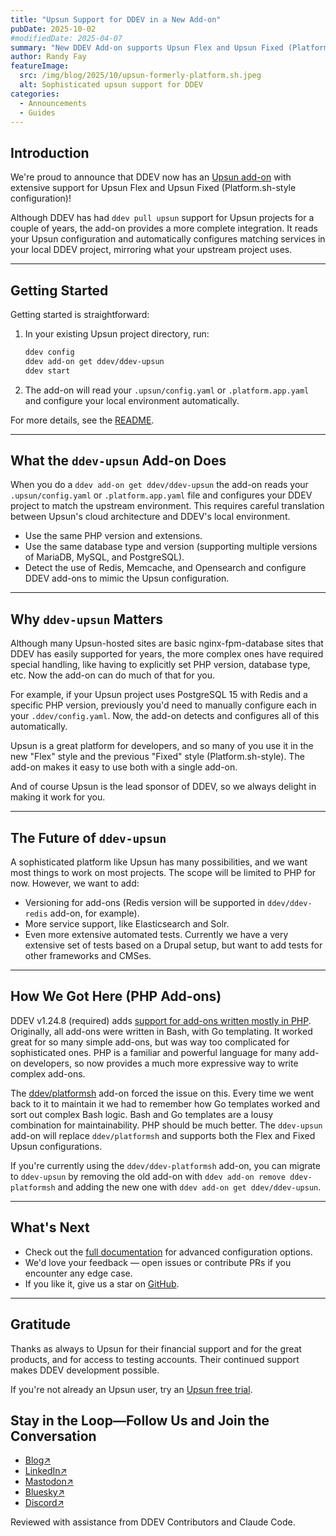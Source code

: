 ```yaml
---
title: "Upsun Support for DDEV in a New Add-on"
pubDate: 2025-10-02
#modifiedDate: 2025-04-07
summary: "New DDEV Add-on supports Upsun Flex and Upsun Fixed (Platform.sh-style configuration)"
author: Randy Fay
featureImage:
  src: /img/blog/2025/10/upsun-formerly-platform.sh.jpeg
  alt: Sophisticated upsun support for DDEV
categories:
  - Announcements
  - Guides
---
```


## Introduction

We're proud to announce that DDEV now has an [Upsun add-on](https://github.com/ddev/ddev-upsun) with extensive support for Upsun Flex and Upsun Fixed (Platform.sh-style configuration)!

Although DDEV has had `ddev pull upsun` support for Upsun projects for a couple of years, the add-on provides a more complete integration. It reads your Upsun configuration and automatically configures matching services in your local DDEV project, mirroring what your upstream project uses.

---

## Getting Started

Getting started is straightforward:

1. In your existing Upsun project directory, run:
   ```bash
   ddev config
   ddev add-on get ddev/ddev-upsun
   ddev start
   ```
2. The add-on will read your `.upsun/config.yaml` or `.platform.app.yaml` and configure your local environment automatically.

For more details, see the [README](https://github.com/ddev/ddev-upsun#readme).

---

## What the `ddev-upsun` Add-on Does

When you do a `ddev add-on get ddev/ddev-upsun` the add-on reads your `.upsun/config.yaml` or `.platform.app.yaml` file and configures your DDEV project to match the upstream environment. This requires careful translation between Upsun's cloud architecture and DDEV's local environment.

- Use the same PHP version and extensions.
- Use the same database type and version (supporting multiple versions of MariaDB, MySQL, and PostgreSQL).
- Detect the use of Redis, Memcache, and Opensearch and configure DDEV add-ons to mimic the Upsun configuration.

---

## Why `ddev-upsun` Matters

Although many Upsun-hosted sites are basic nginx-fpm-database sites that DDEV has easily supported for years, the more complex ones have required special handling, like having to explicitly set PHP version, database type, etc. Now the add-on can do much of that for you.

For example, if your Upsun project uses PostgreSQL 15 with Redis and a specific PHP version, previously you'd need to manually configure each in your `.ddev/config.yaml`. Now, the add-on detects and configures all of this automatically.

Upsun is a great platform for developers, and so many of you use it in the new "Flex" style and the previous "Fixed" style (Platform.sh-style). The add-on makes it easy to use both with a single add-on.

And of course Upsun is the lead sponsor of DDEV, so we always delight in making it work for you.

---

## The Future of `ddev-upsun`

A sophisticated platform like Upsun has many possibilities, and we want most things to work on most projects. The scope will be limited to PHP for now. However, we want to add:

- Versioning for add-ons (Redis version will be supported in `ddev/ddev-redis` add-on, for example).
- More service support, like Elasticsearch and Solr.
- Even more extensive automated tests. Currently we have a very extensive set of tests based on a Drupal setup, but want to add tests for other frameworks and CMSes.

---

## How We Got Here (PHP Add-ons)

DDEV v1.24.8 (required) adds [support for add-ons written mostly in PHP](https://docs.ddev.com/en/stable/users/extend/creating-add-ons/#php-based-actions-new). Originally, all add-ons were written in Bash, with Go templating. It worked great for so many simple add-ons, but was way too complicated for sophisticated ones. PHP is a familiar and powerful language for many add-on developers, so now provides a much more expressive way to write complex add-ons.

The [ddev/platformsh](https://github.com/ddev/platformsh) add-on forced the issue on this. Every time we went back to it to maintain it we had to remember how Go templates worked and sort out complex Bash logic. Bash and Go templates are a lousy combination for maintainability. PHP should be much better. The `ddev-upsun` add-on will replace `ddev/platformsh` and supports both the Flex and Fixed Upsun configurations.

If you're currently using the `ddev/ddev-platformsh` add-on, you can migrate to `ddev-upsun` by removing the old add-on with `ddev add-on remove ddev-platformsh` and adding the new one with `ddev add-on get ddev/ddev-upsun`.

---

## What's Next

- Check out the [full documentation](https://github.com/ddev/ddev-upsun#readme) for advanced configuration options.
- We'd love your feedback — open issues or contribute PRs if you encounter any edge case.
- If you like it, give us a star on [GitHub](https://github.com/ddev/ddev-upsun).

---

## Gratitude

Thanks as always to Upsun for their financial support and for the great products, and for access to testing accounts. Their continued support makes DDEV development possible.

If you're not already an Upsun user, try an [Upsun free trial](https://upsun.com/flexible-developer-experience/).

## Stay in the Loop—Follow Us and Join the Conversation

- [Blog↗](https://ddev.com/blog/)
- [LinkedIn↗](https://www.linkedin.com/company/ddev-foundation)
- [Mastodon↗](https://fosstodon.org/@ddev)
- [Bluesky↗](https://bsky.app/profile/ddev.bsky.social)
- [Discord↗](/s/discord)

Reviewed with assistance from DDEV Contributors and Claude Code.
